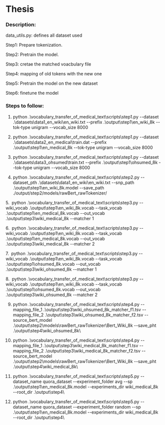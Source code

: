 # Thesis

### Description:

data_utils.py: defines all dataset used

Step1: Prepare tokenization. 

Step2: Pretrain the model. 

Step3: cretae the matched voacbulary file

Step4: mapping of old tokens with the new one

Step5: Pretrain the model on the new dataset

Step6: finetune the model

### Steps to follow:

1. python .\vocabulary_transfer_of_medical_text\scripts\step1.py --dataset .\datasets\data1_en_wiki\en_wiki.txt --prefix .\output\step1\en_wiki_8k --tok-type
unigram --vocab_size 8000

2. python .\vocabulary_transfer_of_medical_text\scripts\step1.py --dataset .\datasets\data2_en_medical\train.dat --prefix .\output\step1\en_medical_8k --tok-type unigram --vocab_size 8000

3. python .\vocabulary_transfer_of_medical_text\scripts\step1.py --dataset .\datasets\data3_ohsumed\train.txt --prefix .\output\step1\ohsumed_8k --tok-type unigram --vocab_size 8000

4. python .\vocabulary_transfer_of_medical_text\scripts\step2.py --dataset_pth .\datasets\data1_en_wiki\en_wiki.txt --snp_path .\output\step1\en_wiki_8k.model --save_path ./output/step2/models/rawBert_rawTokenizer/

5.  python .\vocabulary_transfer_of_medical_text\scripts\step3.py --wiki_vocab .\output\step1\en_wiki_8k.vocab --task_vocab .\output\step1\en_medical_8k.vocab --out_vocab .\output\step3\wiki_medical_8k --matcher 1

6.  python .\vocabulary_transfer_of_medical_text\scripts\step3.py --wiki_vocab .\output\step1\en_wiki_8k.vocab --task_vocab .\output\step1\en_medical_8k.vocab --out_vocab .\output\step3\wiki_medical_8k --matcher 2

7.  python .\vocabulary_transfer_of_medical_text\scripts\step3.py --wiki_vocab .\output\step1\en_wiki_8k.vocab --task_vocab .\output\step1\ohsumed_8k.vocab --out_vocab .\output\step3\wiki_ohsumed_8k --matcher 1

8.  python .\vocabulary_transfer_of_medical_text\scripts\step3.py --wiki_vocab .\output\step1\en_wiki_8k.vocab --task_vocab .\output\step1\ohsumed_8k.vocab --out_vocab .\output\step3\wiki_ohsumed_8k --matcher 2

9. python .\vocabulary_transfer_of_medical_text\scripts\step4.py --mapping_file_1 .\output\step3\wiki_ohsumed_8k_matcher_f1.tsv --mapping_file_2 .\output\step3\wiki_ohsumed_8k_matcher_f2.tsv --source_bert_model .\output\step2\models\rawBert_rawTokenizer\Bert_Wiki_8k --save_pht .\output\step4\wiki_ohsumed_8k\

10. python .\vocabulary_transfer_of_medical_text\scripts\step4.py --mapping_file_1 .\output\step3\wiki_medical_8k_matcher_f1.tsv --mapping_file_2 .\output\step3\wiki_medical_8k_matcher_f2.tsv --source_bert_model .\output\step2\models\rawBert_rawTokenizer\Bert_Wiki_8k --save_pht .\output\step4\wiki_medical_8k\
    
11. python .\vocabulary_transfer_of_medical_text\scripts\step5.py --dataset_name quora_dataset --experiment_folder avg --sp .\output\step1\en_medical_8k.model --experiments_dir wiki_medical_8k --root_dir .\output\step4\

12. python .\vocabulary_transfer_of_medical_text\scripts\step5.py --dataset_name quora_dataset --experiment_folder random --sp .\output\step1\en_medical_8k.model --experiments_dir wiki_medical_8k --root_dir .\output\step4\
